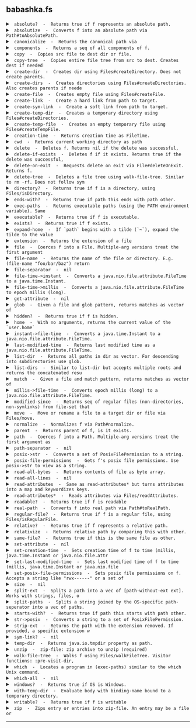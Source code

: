 ## babashka.fs
<details>


<summary><code> absolute?  -  Returns true if f represents an absolute path. </code></summary>


### `absolute?`
> <code>[f]</code><br>

Returns true if f represents an absolute path.

[Source](null/blob/master/src/babashka/fs.cljc#L103-L105)
</details>


<details>


<summary><code> absolutize  -  Converts f into an absolute path via Path#toAbsolutePath. </code></summary>


### `absolutize`
> <code>[f]</code><br>

Converts f into an absolute path via Path#toAbsolutePath.

[Source](null/blob/master/src/babashka/fs.cljc#L138-L140)
</details>


<details>


<summary><code> canonicalize  -  Returns the canonical path via </code></summary>


### `canonicalize`
> <code>[f]</code><br>
> <code>[f {:keys [:nofollow-links]}]</code><br>

Returns the canonical path via
  java.io.File#getCanonicalPath. If :nofollow-links is set, then it
  will fall back on absolutize + normalize. This function can be used
  as an alternative to real-path which requires files to exist.

[Source](null/blob/master/src/babashka/fs.cljc#L152-L161)
</details>


<details>


<summary><code> components  -  Returns a seq of all components of f. </code></summary>


### `components`
> <code>[f]</code><br>

Returns a seq of all components of f.

[Source](null/blob/master/src/babashka/fs.cljc#L133-L136)
</details>


<details>


<summary><code> copy  -  Copies src file to dest dir or file. </code></summary>


### `copy`
> <code>[src dest]</code><br>
> <code>[src dest {:keys [:replace-existing :copy-attributes :nofollow-links]}]</code><br>

Copies src file to dest dir or file.
  Options:
  - :replace-existing
  - :copy-attributes
  - :nofollow-links (used to determine to copy symbolic link itself or not).

[Source](null/blob/master/src/babashka/fs.cljc#L342-L358)
</details>


<details>


<summary><code> copy-tree  -  Copies entire file tree from src to dest. Creates dest if needed </code></summary>


### `copy-tree`
> <code>[src dest]</code><br>
> <code>[src dest {:keys [:replace-existing :copy-attributes :nofollow-links], :as opts}]</code><br>

Copies entire file tree from src to dest. Creates dest if needed
  using create-dirs, passing it the :posix-file-permissions
  option. Supports same options as copy.

[Source](null/blob/master/src/babashka/fs.cljc#L405-L443)
</details>


<details>


<summary><code> create-dir  -  Creates dir using Files#createDirectory. Does not create parents. </code></summary>


### `create-dir`
> <code>[path]</code><br>
> <code>[path {:keys [:posix-file-permissions]}]</code><br>

Creates dir using Files#createDirectory. Does not create parents.

[Source](null/blob/master/src/babashka/fs.cljc#L391-L397)
</details>


<details>


<summary><code> create-dirs  -  Creates directories using Files#createDirectories. Also creates parents if neede </code></summary>


### `create-dirs`
> <code>[path]</code><br>
> <code>[path {:keys [:posix-file-permissions]}]</code><br>

Creates directories using Files#createDirectories. Also creates parents if needed.

[Source](null/blob/master/src/babashka/fs.cljc#L399-L403)
</details>


<details>


<summary><code> create-file  -  Creates empty file using Files#createFile. </code></summary>


### `create-file`
> <code>[path]</code><br>
> <code>[path {:keys [:posix-file-permissions]}]</code><br>

Creates empty file using Files#createFile.

[Source](null/blob/master/src/babashka/fs.cljc#L546-L552)
</details>


<details>


<summary><code> create-link  -  Create a hard link from path to target. </code></summary>


### `create-link`
> <code>[path target]</code><br>

Create a hard link from path to target.

[Source](null/blob/master/src/babashka/fs.cljc#L510-L515)
</details>


<details>


<summary><code> create-sym-link  -  Create a soft link from path to target. </code></summary>


### `create-sym-link`
> <code>[path target]</code><br>

Create a soft link from path to target.

[Source](null/blob/master/src/babashka/fs.cljc#L502-L508)
</details>


<details>


<summary><code> create-temp-dir  -  Creates a temporary directory using Files#createDirectories. </code></summary>


### `create-temp-dir`
> <code>[]</code><br>
> <code>[{:keys [:prefix :path :posix-file-permissions]}]</code><br>

Creates a temporary directory using Files#createDirectories.

  (create-temp-dir): creates temp dir with random prefix.
  (create-temp-dir {:keys [:prefix :path :posix-file-permissions]}):

  create temp dir in path with prefix. If prefix is not provided, a random one
  is generated. If path is not provided, the directory is created as if called with (create-temp-dir). The :posix-file-permissions option is a string like "rwx------".

[Source](null/blob/master/src/babashka/fs.cljc#L450-L472)
</details>


<details>


<summary><code> create-temp-file  -  Creates an empty temporary file using Files#createTempFile. </code></summary>


### `create-temp-file`
> <code>[]</code><br>
> <code>[{:keys [:path :prefix :suffix :posix-file-permissions]}]</code><br>

Creates an empty temporary file using Files#createTempFile.

  - (create-temp-file): creates temp file with random prefix and suffix.
  - (create-temp-dir {:keys [:prefix :suffix :path :posix-file-permissions]}): create
  temp file in path with prefix. If prefix and suffix are not
  provided, random ones are generated. The :posix-file-permissions
  option is a string like "rwx------".

[Source](null/blob/master/src/babashka/fs.cljc#L474-L500)
</details>


<details>


<summary><code> creation-time  -  Returns creation time as FileTime. </code></summary>


### `creation-time`
> <code>[f]</code><br>
> <code>[f {:keys [nofollow-links], :as opts}]</code><br>

Returns creation time as FileTime.

[Source](null/blob/master/src/babashka/fs.cljc#L700-L705)
</details>


<details>


<summary><code> cwd  -  Returns current working directory as path </code></summary>


### `cwd`
> <code>[]</code><br>

Returns current working directory as path

[Source](null/blob/master/src/babashka/fs.cljc#L1009-L1012)
</details>


<details>


<summary><code> delete  -  Deletes f. Returns nil if the delete was successful, </code></summary>


### `delete`
> <code>[f]</code><br>

Deletes f. Returns nil if the delete was successful,
  throws otherwise. Does not follow symlinks.

[Source](null/blob/master/src/babashka/fs.cljc#L517-L523)
</details>


<details>


<summary><code> delete-if-exists  -  Deletes f if it exists. Returns true if the delete was successful, </code></summary>


### `delete-if-exists`
> <code>[f]</code><br>

Deletes f if it exists. Returns true if the delete was successful,
  false if f didn't exist. Does not follow symlinks.

[Source](null/blob/master/src/babashka/fs.cljc#L525-L529)
</details>


<details>


<summary><code> delete-on-exit  -  Requests delete on exit via File#deleteOnExit. Returns f. </code></summary>


### `delete-on-exit`
> <code>[f]</code><br>

Requests delete on exit via File#deleteOnExit. Returns f.

[Source](null/blob/master/src/babashka/fs.cljc#L578-L582)
</details>


<details>


<summary><code> delete-tree  -  Deletes a file tree using walk-file-tree. Similar to rm -rf. Does not follow sym </code></summary>


### `delete-tree`
> <code>[root]</code><br>

Deletes a file tree using walk-file-tree. Similar to rm -rf. Does not follow symlinks.

[Source](null/blob/master/src/babashka/fs.cljc#L534-L544)
</details>


<details>


<summary><code> directory?  -  Returns true if f is a directory, using Files/isDirectory. </code></summary>


### `directory?`
> <code>[f]</code><br>
> <code>[f {:keys [:nofollow-links]}]</code><br>

Returns true if f is a directory, using Files/isDirectory.

[Source](null/blob/master/src/babashka/fs.cljc#L86-L91)
</details>


<details>


<summary><code> ends-with?  -  Returns true if path this ends with path other. </code></summary>


### `ends-with?`
> <code>[this other]</code><br>

Returns true if path this ends with path other.

[Source](null/blob/master/src/babashka/fs.cljc#L833-L836)
</details>


<details>


<summary><code> exec-paths  -  Returns executable paths (using the PATH environment variable). Same </code></summary>


### `exec-paths`
> <code>[]</code><br>

Returns executable paths (using the PATH environment variable). Same
  as (split-paths (System/getenv "PATH")).

[Source](null/blob/master/src/babashka/fs.cljc#L759-L763)
</details>


<details>


<summary><code> executable?  -  Returns true if f is executable. </code></summary>


### `executable?`
> <code>[f]</code><br>

Returns true if f is executable.

[Source](null/blob/master/src/babashka/fs.cljc#L107-L109)
</details>


<details>


<summary><code> exists?  -  Returns true if f exists. </code></summary>


### `exists?`
> <code>[f]</code><br>
> <code>[f {:keys [:nofollow-links]}]</code><br>

Returns true if f exists.

[Source](null/blob/master/src/babashka/fs.cljc#L123-L129)
</details>


<details>


<summary><code> expand-home  -  If `path` begins with a tilde (`~`), expand the tilde to the value </code></summary>


### `expand-home`
> <code>[f]</code><br>

If `path` begins with a tilde (`~`), expand the tilde to the value
  of the `user.home` system property. If the `path` begins with a
  tilde immediately followed by some characters, they are assumed to
  be a username. This is expanded to the path to that user's home
  directory. This is (naively) assumed to be a directory with the same
  name as the user relative to the parent of the current value of
  `user.home`.

[Source](null/blob/master/src/babashka/fs.cljc#L987-L1002)
</details>


<details>


<summary><code> extension  -  Returns the extension of a file </code></summary>


### `extension`
> <code>[path]</code><br>

Returns the extension of a file

[Source](null/blob/master/src/babashka/fs.cljc#L749-L752)
</details>


<details>


<summary><code> file  -  Coerces f into a File. Multiple-arg versions treat the first argument </code></summary>


### `file`
> <code>[f]</code><br>
> <code>[f & fs]</code><br>

Coerces f into a File. Multiple-arg versions treat the first argument
  as parent and subsequent args as children relative to the parent.

[Source](null/blob/master/src/babashka/fs.cljc#L57-L62)
</details>


<details>


<summary><code> file-name  -  Returns the name of the file or directory. E.g. (file-name "foo/bar/baz") return </code></summary>


### `file-name`
> <code>[x]</code><br>

Returns the name of the file or directory. E.g. (file-name "foo/bar/baz") returns "baz".

[Source](null/blob/master/src/babashka/fs.cljc#L163-L166)
</details>


<details>


<summary><code> file-separator  -  nil </code></summary>


### `file-separator`

[Source](null/blob/master/src/babashka/fs.cljc#L234-L234)
</details>


<details>


<summary><code> file-time->instant  -  Converts a java.nio.file.attribute.FileTime to a java.time.Instant. </code></summary>


### `file-time->instant`
> <code>[ft]</code><br>

Converts a java.nio.file.attribute.FileTime to a java.time.Instant.

[Source](null/blob/master/src/babashka/fs.cljc#L661-L664)
</details>


<details>


<summary><code> file-time->millis  -  Converts a java.nio.file.attribute.FileTime to epoch millis (long). </code></summary>


### `file-time->millis`
> <code>[ft]</code><br>

Converts a java.nio.file.attribute.FileTime to epoch millis (long).

[Source](null/blob/master/src/babashka/fs.cljc#L671-L674)
</details>


<details>


<summary><code> get-attribute  -  nil </code></summary>


### `get-attribute`
> <code>[path attribute]</code><br>
> <code>[path attribute {:keys [:nofollow-links]}]</code><br>

[Source](null/blob/master/src/babashka/fs.cljc#L611-L617)
</details>


<details>


<summary><code> glob  -  Given a file and glob pattern, returns matches as vector of </code></summary>


### `glob`
> <code>[root pattern]</code><br>
> <code>[root pattern opts]</code><br>

Given a file and glob pattern, returns matches as vector of
  files. Patterns containing ** or / will cause a recursive walk over
  path, unless overriden with :recursive. Glob interpretation is done
  using the rules described in
  https://docs.oracle.com/javase/7/docs/api/java/nio/file/FileSystem.html#getPathMatcher(java.lang.String).

  Options:

  - :hidden: match hidden files. Note: on Windows files starting with
  a dot are not hidden, unless their hidden attribute is set.
  - :follow-links: follow symlinks.
  - :recursive: force recursive search.

  Examples:
  (fs/glob "." "**.clj")

[Source](null/blob/master/src/babashka/fs.cljc#L308-L331)
</details>


<details>


<summary><code> hidden?  -  Returns true if f is hidden. </code></summary>


### `hidden?`
> <code>[f]</code><br>

Returns true if f is hidden.

[Source](null/blob/master/src/babashka/fs.cljc#L99-L101)
</details>


<details>


<summary><code> home  -  With no arguments, returns the current value of the `user.home` </code></summary>


### `home`
> <code>[]</code><br>
> <code>[user]</code><br>

With no arguments, returns the current value of the `user.home`
  system property. If a `user` is passed, returns that user's home
  directory as found in the parent of home with no args.

[Source](null/blob/master/src/babashka/fs.cljc#L979-L985)
</details>


<details>


<summary><code> instant->file-time  -  Converts a java.time.Instant to a java.nio.file.attribute.FileTime. </code></summary>


### `instant->file-time`
> <code>[instant]</code><br>

Converts a java.time.Instant to a java.nio.file.attribute.FileTime.

[Source](null/blob/master/src/babashka/fs.cljc#L666-L669)
</details>


<details>


<summary><code> last-modified-time  -  Returns last modified time as a java.nio.file.attribute.FileTime. </code></summary>


### `last-modified-time`
> <code>[f]</code><br>
> <code>[f {:keys [nofollow-links], :as opts}]</code><br>

Returns last modified time as a java.nio.file.attribute.FileTime.

[Source](null/blob/master/src/babashka/fs.cljc#L686-L691)
</details>


<details>


<summary><code> list-dir  -  Returns all paths in dir as vector. For descending into subdirectories use glob. </code></summary>


### `list-dir`
> <code>[dir]</code><br>
> <code>[dir glob-or-accept]</code><br>

Returns all paths in dir as vector. For descending into subdirectories use glob.
     - `glob-or-accept` - a glob string such as "*.edn" or a (fn accept [^java.nio.file.Path p]) -> truthy

[Source](null/blob/master/src/babashka/fs.cljc#L224-L232)
</details>


<details>


<summary><code> list-dirs  -  Similar to list-dir but accepts multiple roots and returns the concatenated resu </code></summary>


### `list-dirs`
> <code>[dirs glob-or-accept]</code><br>

Similar to list-dir but accepts multiple roots and returns the concatenated results.
  - `glob-or-accept` - a glob string such as "*.edn" or a (fn accept [^java.nio.file.Path p]) -> truthy

[Source](null/blob/master/src/babashka/fs.cljc#L714-L718)
</details>


<details>


<summary><code> match  -  Given a file and match pattern, returns matches as vector of </code></summary>


### `match`
> <code>[root pattern]</code><br>
> <code>[root pattern {:keys [hidden follow-links max-depth recursive]}]</code><br>

Given a file and match pattern, returns matches as vector of
  files. Pattern interpretation is done using the rules described in
  https://docs.oracle.com/javase/7/docs/api/java/nio/file/FileSystem.html#getPathMatcher(java.lang.String).

  Options:

  - :hidden: match hidden files. Note: on Windows files starting with
  a dot are not hidden, unless their hidden attribute is set.
  - :follow-links: follow symlinks
  - :recursive: match recursively.
  - :max-depth: max depth to descend into directory structure.

  Examples:
  (fs/match "." "regex:.*\\.clj" {:recursive true})

[Source](null/blob/master/src/babashka/fs.cljc#L242-L306)
</details>


<details>


<summary><code> millis->file-time  -  Converts epoch millis (long) to a java.nio.file.attribute.FileTime. </code></summary>


### `millis->file-time`
> <code>[millis]</code><br>

Converts epoch millis (long) to a java.nio.file.attribute.FileTime.

[Source](null/blob/master/src/babashka/fs.cljc#L676-L679)
</details>


<details>


<summary><code> modified-since  -  Returns seq of regular files (non-directories, non-symlinks) from file-set that  </code></summary>


### `modified-since`
> <code>[anchor file-set]</code><br>

Returns seq of regular files (non-directories, non-symlinks) from file-set that were modified since the anchor path.
  The anchor path can be a regular file or directory, in which case
  the recursive max last modified time stamp is used as the timestamp
  to compare with.  The file-set may be a regular file, directory or
  collection of files (e.g. returned by glob). Directories are
  searched recursively.

[Source](null/blob/master/src/babashka/fs.cljc#L865-L874)
</details>


<details>


<summary><code> move  -  Move or rename a file to a target dir or file via Files/move. </code></summary>


### `move`
> <code>[source target]</code><br>
> <code>[source target {:keys [:replace-existing :atomic-move :nofollow-links]}]</code><br>

Move or rename a file to a target dir or file via Files/move.

[Source](null/blob/master/src/babashka/fs.cljc#L554-L567)
</details>


<details>


<summary><code> normalize  -  Normalizes f via Path#normalize. </code></summary>


### `normalize`
> <code>[f]</code><br>

Normalizes f via Path#normalize.

[Source](null/blob/master/src/babashka/fs.cljc#L147-L150)
</details>


<details>


<summary><code> parent  -  Returns parent of f, is it exists. </code></summary>


### `parent`
> <code>[f]</code><br>

Returns parent of f, is it exists.

[Source](null/blob/master/src/babashka/fs.cljc#L569-L572)
</details>


<details>


<summary><code> path  -  Coerces f into a Path. Multiple-arg versions treat the first argument as </code></summary>


### `path`
> <code>[f]</code><br>
> <code>[parent child]</code><br>
> <code>[parent child & more]</code><br>

Coerces f into a Path. Multiple-arg versions treat the first argument as
  parent and subsequent args as children relative to the parent.

[Source](null/blob/master/src/babashka/fs.cljc#L47-L55)
</details>


<details>


<summary><code> path-separator  -  nil </code></summary>


### `path-separator`

[Source](null/blob/master/src/babashka/fs.cljc#L235-L235)
</details>


<details>


<summary><code> posix->str  -  Converts a set of PosixFilePermission to a string. </code></summary>


### `posix->str`
> <code>[p]</code><br>

Converts a set of PosixFilePermission to a string.

[Source](null/blob/master/src/babashka/fs.cljc#L360-L363)
</details>


<details>


<summary><code> posix-file-permissions  -  Gets f's posix file permissions. Use posix->str to view as a string. </code></summary>


### `posix-file-permissions`
> <code>[f]</code><br>
> <code>[f {:keys [:nofollow-links]}]</code><br>

Gets f's posix file permissions. Use posix->str to view as a string.

[Source](null/blob/master/src/babashka/fs.cljc#L589-L593)
</details>


<details>


<summary><code> read-all-bytes  -  Returns contents of file as byte array. </code></summary>


### `read-all-bytes`
> <code>[f]</code><br>

Returns contents of file as byte array.

[Source](null/blob/master/src/babashka/fs.cljc#L600-L603)
</details>


<details>


<summary><code> read-all-lines  -  nil </code></summary>


### `read-all-lines`
> <code>[f]</code><br>

[Source](null/blob/master/src/babashka/fs.cljc#L605-L607)
</details>


<details>


<summary><code> read-attributes  -  Same as read-attributes* but turns attributes into a map and keywordizes keys. </code></summary>


### `read-attributes`
> <code>[path attributes]</code><br>
> <code>[path attributes {:keys [:nofollow-links :key-fn], :as opts}]</code><br>

Same as read-attributes* but turns attributes into a map and keywordizes keys.
  Keywordizing can be changed by passing a :key-fn in the options map.

[Source](null/blob/master/src/babashka/fs.cljc#L642-L650)
</details>


<details>


<summary><code> read-attributes*  -  Reads attributes via Files/readAttributes. </code></summary>


### `read-attributes*`
> <code>[path attributes]</code><br>
> <code>[path attributes {:keys [:nofollow-links]}]</code><br>

Reads attributes via Files/readAttributes.

[Source](null/blob/master/src/babashka/fs.cljc#L624-L640)
</details>


<details>


<summary><code> readable?  -  Returns true if f is readable </code></summary>


### `readable?`
> <code>[f]</code><br>

Returns true if f is readable

[Source](null/blob/master/src/babashka/fs.cljc#L111-L113)
</details>


<details>


<summary><code> real-path  -  Converts f into real path via Path#toRealPath. </code></summary>


### `real-path`
> <code>[f]</code><br>
> <code>[f {:keys [:nofollow-links]}]</code><br>

Converts f into real path via Path#toRealPath.

[Source](null/blob/master/src/babashka/fs.cljc#L71-L75)
</details>


<details>


<summary><code> regular-file?  -  Returns true if f is a regular file, using Files/isRegularFile. </code></summary>


### `regular-file?`
> <code>[f]</code><br>
> <code>[f {:keys [:nofollow-links]}]</code><br>

Returns true if f is a regular file, using Files/isRegularFile.

[Source](null/blob/master/src/babashka/fs.cljc#L79-L84)
</details>


<details>


<summary><code> relative?  -  Returns true if f represents a relative path. </code></summary>


### `relative?`
> <code>[f]</code><br>

Returns true if f represents a relative path.

[Source](null/blob/master/src/babashka/fs.cljc#L119-L121)
</details>


<details>


<summary><code> relativize  -  Returns relative path by comparing this with other. </code></summary>


### `relativize`
> <code>[this other]</code><br>

Returns relative path by comparing this with other.

[Source](null/blob/master/src/babashka/fs.cljc#L142-L145)
</details>


<details>


<summary><code> same-file?  -  Returns true if this is the same file as other. </code></summary>


### `same-file?`
> <code>[this other]</code><br>

Returns true if this is the same file as other.

[Source](null/blob/master/src/babashka/fs.cljc#L595-L598)
</details>


<details>


<summary><code> set-attribute  -  nil </code></summary>


### `set-attribute`
> <code>[path attribute value]</code><br>
> <code>[path attribute value {:keys [:nofollow-links]}]</code><br>

[Source](null/blob/master/src/babashka/fs.cljc#L652-L659)
</details>


<details>


<summary><code> set-creation-time  -  Sets creation time of f to time (millis, java.time.Instant or java.nio.file.attr </code></summary>


### `set-creation-time`
> <code>[f time]</code><br>
> <code>[f time {:keys [nofollow-links], :as opts}]</code><br>

Sets creation time of f to time (millis, java.time.Instant or java.nio.file.attribute.FileTime).

[Source](null/blob/master/src/babashka/fs.cljc#L707-L712)
</details>


<details>


<summary><code> set-last-modified-time  -  Sets last modified time of f to time (millis, java.time.Instant or java.nio.file </code></summary>


### `set-last-modified-time`
> <code>[f time]</code><br>
> <code>[f time {:keys [nofollow-links], :as opts}]</code><br>

Sets last modified time of f to time (millis, java.time.Instant or java.nio.file.attribute.FileTime).

[Source](null/blob/master/src/babashka/fs.cljc#L693-L698)
</details>


<details>


<summary><code> set-posix-file-permissions  -  Sets posix file permissions on f. Accepts a string like "rwx------" or a set of  </code></summary>


### `set-posix-file-permissions`
> <code>[f posix-file-permissions]</code><br>

Sets posix file permissions on f. Accepts a string like "rwx------" or a set of PosixFilePermission.

[Source](null/blob/master/src/babashka/fs.cljc#L584-L587)
</details>


<details>


<summary><code> size  -  nil </code></summary>


### `size`
> <code>[f]</code><br>

[Source](null/blob/master/src/babashka/fs.cljc#L574-L576)
</details>


<details>


<summary><code> split-ext  -  Splits a path into a vec of [path-without-ext ext]. Works with strings, files, o </code></summary>


### `split-ext`
> <code>[path]</code><br>

Splits a path into a vec of [path-without-ext ext]. Works with strings, files, or paths.

[Source](null/blob/master/src/babashka/fs.cljc#L720-L730)
</details>


<details>


<summary><code> split-paths  -  Splits a string joined by the OS-specific path-seperator into a vec of paths. </code></summary>


### `split-paths`
> <code>[joined-paths]</code><br>

Splits a string joined by the OS-specific path-seperator into a vec of paths.

[Source](null/blob/master/src/babashka/fs.cljc#L754-L757)
</details>


<details>


<summary><code> starts-with?  -  Returns true if path this starts with path other. </code></summary>


### `starts-with?`
> <code>[this other]</code><br>

Returns true if path this starts with path other.

[Source](null/blob/master/src/babashka/fs.cljc#L828-L831)
</details>


<details>


<summary><code> str->posix  -  Converts a string to a set of PosixFilePermission. </code></summary>


### `str->posix`
> <code>[s]</code><br>

Converts a string to a set of PosixFilePermission.

[Source](null/blob/master/src/babashka/fs.cljc#L365-L368)
</details>


<details>


<summary><code> strip-ext  -  Returns the path with the extension removed. If provided, a specific extension w </code></summary>


### `strip-ext`
> <code>[path]</code><br>
> <code>[path {:keys [ext]}]</code><br>

Returns the path with the extension removed. If provided, a specific extension will be removed.

[Source](null/blob/master/src/babashka/fs.cljc#L732-L747)
</details>


<details>


<summary><code> sym-link?  -  nil </code></summary>


### `sym-link?`
> <code>[f]</code><br>

[Source](null/blob/master/src/babashka/fs.cljc#L531-L532)
</details>


<details>


<summary><code> temp-dir  -  Returns java.io.tmpdir property as path. </code></summary>


### `temp-dir`
> <code>[]</code><br>

Returns java.io.tmpdir property as path.

[Source](null/blob/master/src/babashka/fs.cljc#L445-L448)
</details>


<details>


<summary><code> unzip  -  zip-file: zip archive to unzip (required) </code></summary>


### `unzip`
> <code>[zip-file]</code><br>
> <code>[zip-file dest]</code><br>
> <code>[zip-file dest {:keys [replace-existing]}]</code><br>

zip-file: zip archive to unzip (required)
   dest: destination directory (defaults to ".")
   Options:
     :replace-existing true/false: overwrite existing files

[Source](null/blob/master/src/babashka/fs.cljc#L880-L907)
</details>


<details>


<summary><code> walk-file-tree  -  Walks f using Files/walkFileTree. Visitor functions: :pre-visit-dir, </code></summary>


### `walk-file-tree`
> <code>[f {:keys [:pre-visit-dir :post-visit-dir :visit-file :visit-file-failed :follow-links :max-depth]}]</code><br>

Walks f using Files/walkFileTree. Visitor functions: :pre-visit-dir,
  :post-visit-dir, :visit-file, :visit-file-failed. All visitor functions
  default to (constantly :continue). Supported return
  values: :continue, :skip-subtree, :skip-siblings, :terminate. A
  different return value will throw.

[Source](null/blob/master/src/babashka/fs.cljc#L170-L204)
</details>


<details>


<summary><code> which  -  Locates a program in (exec-paths) similar to the which Unix command. </code></summary>


### `which`
> <code>[program]</code><br>
> <code>[program opts]</code><br>

Locates a program in (exec-paths) similar to the which Unix command.
  On Windows it tries to resolve in the order of: .com, .exe, .bat,
  .cmd.

[Source](null/blob/master/src/babashka/fs.cljc#L772-L815)
</details>


<details>


<summary><code> which-all  -  nil </code></summary>


### `which-all`
> <code>[program]</code><br>
> <code>[program opts]</code><br>

[Source](null/blob/master/src/babashka/fs.cljc#L817-L820)
</details>


<details>


<summary><code> windows?  -  Returns true if OS is Windows. </code></summary>


### `windows?`
> <code>[]</code><br>

Returns true if OS is Windows.

[Source](null/blob/master/src/babashka/fs.cljc#L1004-L1007)
</details>


<details>


<summary><code> with-temp-dir  -  Evaluate body with binding-name bound to a temporary directory. </code></summary>


### `with-temp-dir`
> <code>[[binding-name options & more] & body]</code><br>

Macro.


Evaluate body with binding-name bound to a temporary directory.

  The directory is created by passing `options` to create-temp-dir, and
  will be removed with `delete-tree` on exit from the scope.

  `options` is a map with the keys as for create-temp-dir.

[Source](null/blob/master/src/babashka/fs.cljc#L957-L971)
</details>


<details>


<summary><code> writable?  -  Returns true if f is writable </code></summary>


### `writable?`
> <code>[f]</code><br>

Returns true if f is writable

[Source](null/blob/master/src/babashka/fs.cljc#L115-L117)
</details>


<details>


<summary><code> zip  -  Zips entry or entries into zip-file. An entry may be a file or </code></summary>


### `zip`
> <code>[zip-file entries]</code><br>
> <code>[zip-file entries _opts]</code><br>

Zips entry or entries into zip-file. An entry may be a file or
  directory. Directories are included recursively and their names are
  preserved in the zip file. Currently only accepts relative entries.

[Source](null/blob/master/src/babashka/fs.cljc#L938-L953)
</details>


<hr>
